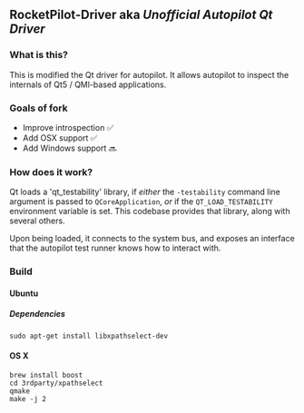 ## RocketPilot-Driver aka *Unofficial Autopilot Qt Driver*

### What is this?


This is modified the Qt driver for autopilot. It allows autopilot to inspect the
internals of Qt5 / QMl-based applications.

### Goals of fork
- Improve introspection :white_check_mark:
- Add OSX support :white_check_mark:
- Add Windows support :soon:


### How does it work?

Qt loads a 'qt_testability' library, if *either* the ``-testability`` command
line argument is passed to ``QCoreApplication``, *or* if the
``QT_LOAD_TESTABILITY`` environment variable is set. This codebase provides that
library, along with several others.

Upon being loaded, it connects to the system bus, and exposes an interface that
the autopilot test runner knows how to interact with.


### Build

#### Ubuntu
##### Dependencies
```
sudo apt-get install libxpathselect-dev

```

#### OS X
```
brew install boost
cd 3rdparty/xpathselect
qmake
make -j 2
```

